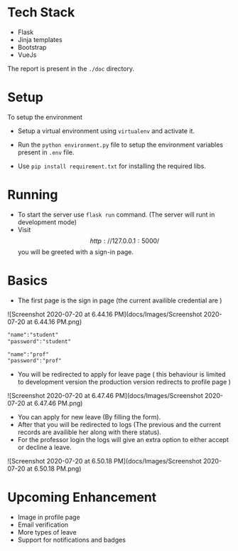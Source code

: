 # Tech Stack

- Flask
- Jinja templates 
- Bootstrap 
- VueJs

The report is present in the `./doc` directory.
# Setup

To setup the environment 

- Setup a virtual environment using `virtualenv` and activate it.

- Run the `python environment.py` file to setup the environment variables present in `.env` file.
- Use `pip install requirement.txt` for installing the required libs.

# Running 

- To start the server use `flask run` command. (The server will runt in development mode)
- Visit $$http://127.0.0.1:5000/$$ you will be greeted with a sign-in page.

# Basics

- The first page is the sign in page (the current availible credential are )

![Screenshot 2020-07-20 at 6.44.16 PM](docs/Images/Screenshot 2020-07-20 at 6.44.16 PM.png)

```reStructuredText
"name":"student"
"password":"student"

"name":"prof"
"password":"prof"
```

- You will be redirected to apply for leave page ( this behaviour is limited to development version the production version redirects to profile page )

![Screenshot 2020-07-20 at 6.47.46 PM](docs/Images/Screenshot 2020-07-20 at 6.47.46 PM.png)

- You can apply for new leave (By filling the form). 
- After that you will be redirected to logs (The previous and the current records are availible her along with there status).
- For the professor login the logs will give an extra option to either accept or decline a leave.

![Screenshot 2020-07-20 at 6.50.18 PM](docs/Images/Screenshot 2020-07-20 at 6.50.18 PM.png)



# Upcoming Enhancement

- Image in profile page
- Email verification
- More types of leave
- Support for notifications and badges


